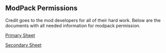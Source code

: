 ## ModPack Permissions
Credit goes to the mod developers for all of their hard work.  Below are the documents with all needed information for modpack permission.

[Primary Sheet](https://onedrive.live.com/view.aspx?resid=96628E67B4C51B81!161&ithint=file%2cxlsx&app=Excel&authkey=!APQ4QtFrBqa1HwM)

[Secondary Sheet](https://docs.google.com/spreadsheets/d/1TRa8HzESQhFrdpkro6MrVzodMxO-8LeS_pFCPPeU5x0)
